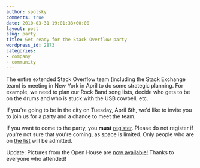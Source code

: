 ```yaml
---
author: spolsky
comments: true
date: 2010-03-31 19:01:33+00:00
layout: post
slug: party
title: Get ready for the Stack Overflow party
wordpress_id: 2873
categories:
- company
- community
---
```


The entire extended Stack Overflow team (including the Stack Exchange team) is meeting in New York in April to do some strategic planning. For example, we need to plan our Rock Band song lists, decide who gets to be on the drums and who is stuck with the USB cowbell, etc.

If you're going to be in the city on Tuesday, April 6th, we'd like to invite you to join us for a party and a chance to meet the team.

If you want to come to the party, you **must** [register](http://spreadsheets.google.com/viewform?formkey=dFJVYTV2RWV5VUtvRjg5Q1VleEd2T0E6MA). Please do not register if you're not sure that you're coming, as space is limited. Only people who are on [the list](http://spreadsheets.google.com/viewform?formkey=dFJVYTV2RWV5VUtvRjg5Q1VleEd2T0E6MA) will be admitted.

Update: Pictures from the Open House are [now available!](http://picasaweb.google.com/liz.gordon/StackOverflowOpenHouse4610?authkey=Gv1sRgCNfrsfaKkvzxhgE) Thanks to everyone who attended!
